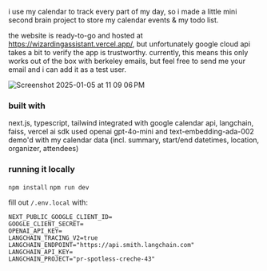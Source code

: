 i use my calendar to track every part of my day, so i made a little mini second brain project to store my calendar events & my todo list.

the website is ready-to-go and hosted at https://wizardingassistant.vercel.app/, but unfortunately google cloud api takes a bit to verify the app is trustworthy. currently, this means this only works out of the box with berkeley emails, but feel free to send me your email and i can add it as a test user.

![Screenshot 2025-01-05 at 11 09 06 PM](https://github.com/user-attachments/assets/9861b2de-d058-44cc-9da1-03dd5899f862)

### built with

next.js, typescript, tailwind
integrated with google calendar api, langchain, faiss, vercel ai sdk
used openai gpt-4o-mini and text-embedding-ada-002
demo'd with my calendar data (incl. summary, start/end datetimes, location, organizer, attendees)

### running it locally

`npm install`
`npm run dev`

fill out `/.env.local` with:
```
NEXT_PUBLIC_GOOGLE_CLIENT_ID=
GOOGLE_CLIENT_SECRET=
OPENAI_API_KEY=
LANGCHAIN_TRACING_V2=true
LANGCHAIN_ENDPOINT="https://api.smith.langchain.com"
LANGCHAIN_API_KEY=
LANGCHAIN_PROJECT="pr-spotless-creche-43"
```
